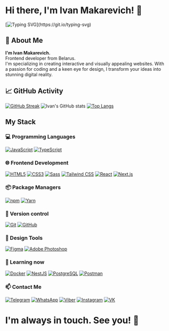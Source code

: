 # Hi there, I'm Ivan Makarevich! 👋

[![Typing SVG](https://readme-typing-svg.demolab.com?font=Fira+Code&pause=1000&color=1DA1F2&width=435&lines=Frontend+Developer;React+Specialist;)](https://git.io/typing-svg)
    
## 🚀 About Me
**I'm Ivan Makarevich.** <br/>
Frontend developer from Belarus. <br/>
I'm specializing in creating interactive and visually appealing websites. With a passion for coding and a keen
eye for design, I transform your ideas into stunning digital reality.
## 📈 GitHub Activity

<!-- GitHub Streak Stats -->
[![GitHub Streak](https://streak-stats.demolab.com?user=Netron-Frontend&layout=compact&theme=radical&hide_border=true&date_format=j%20M%5B%20Y%5D)](https://git.io/streak-stats)
![Ivan's GitHub stats](https://github-readme-stats.vercel.app/api?username=Netron-Frontend&layout=compact&show_icons=true&theme=radical&hide_border=true&count_private=true)
[![Top Langs](https://github-readme-stats.vercel.app/api/top-langs/?username=Netron-Frontend&layout=compact&theme=radical&hide_border=true)](https://github.com/anuraghazra/github-readme-stats)

## My Stack
### 💻 Programming Languages
[![JavaScript](https://img.shields.io/badge/JavaScript-F7DF1E?style=for-the-badge&logo=javascript&logoColor=black)](https://developer.mozilla.org/en-US/docs/Web/JavaScript)
[![TypeScript](https://img.shields.io/badge/TypeScript-007ACC?style=for-the-badge&logo=typescript&logoColor=white)](https://www.typescriptlang.org/)
### 🌐 Frontend Development
[![HTML5](https://img.shields.io/badge/HTML5-E34F26?style=for-the-badge&logo=html5&logoColor=white)](https://developer.mozilla.org/en-US/docs/Web/HTML)
[![CSS3](https://img.shields.io/badge/CSS3-1572B6?style=for-the-badge&logo=css3&logoColor=white)](https://developer.mozilla.org/en-US/docs/Web/CSS)
[![Sass](https://img.shields.io/badge/Sass-CC6699?style=for-the-badge&logo=sass&logoColor=white)](https://sass-lang.com/)
[![Tailwind CSS](https://img.shields.io/badge/Tailwind_CSS-06B6D4?style=for-the-badge&logo=tailwind-css&logoColor=white)](https://tailwindcss.com/)
[![React](https://img.shields.io/badge/React-20232A?style=for-the-badge&logo=react&logoColor=61DAFB)](https://reactjs.org/)
[![Next.js](https://img.shields.io/badge/Next.js-000000?style=for-the-badge&logo=nextdotjs&logoColor=white)](https://nextjs.org/)
### 📦 Package Managers
[![npm](https://img.shields.io/badge/npm-CB3837?style=for-the-badge&logo=npm&logoColor=white)](https://www.npmjs.com/)
[![Yarn](https://img.shields.io/badge/Yarn-2C8EBB?style=for-the-badge&logo=yarn&logoColor=white)](https://yarnpkg.com/)

### 🔧 Version control

[![Git](https://img.shields.io/badge/Git-F05032?style=for-the-badge&logo=git&logoColor=white)](https://git-scm.com/)
[![GitHub](https://img.shields.io/badge/GitHub-181717?style=for-the-badge&logo=github&logoColor=white)](https://github.com/)

### 🎨 Design Tools

[![Figma](https://img.shields.io/badge/Figma-F24E1E?style=for-the-badge&logo=figma&logoColor=white)](https://www.figma.com/)
[![Adobe Photoshop](https://img.shields.io/badge/Adobe%20Photoshop-31A8FF?style=for-the-badge&logo=Adobe%20Photoshop&logoColor=white)](https://www.adobe.com/products/photoshop.html)


### 📝 Learning now
[![Docker](https://img.shields.io/badge/Docker-2496ED?style=for-the-badge&logo=docker&logoColor=white)](https://www.docker.com/)
[![NestJS](https://img.shields.io/badge/NestJS-E0234E?style=for-the-badge&logo=nestjs&logoColor=white)](https://nestjs.com/)
[![PostgreSQL](https://img.shields.io/badge/PostgreSQL-4169E1?style=for-the-badge&logo=postgresql&logoColor=white)](https://www.postgresql.org/)
[![Postman](https://img.shields.io/badge/Postman-FF6C37?style=for-the-badge&logo=postman&logoColor=white)](https://www.postman.com/)


### 📫 Contact Me

[![Telegram](https://img.shields.io/badge/Telegram-26A5E4?style=for-the-badge&logo=telegram&logoColor=white)](https://t.me/netron21)
[![WhatsApp](https://img.shields.io/badge/WhatsApp-25D366?style=for-the-badge&logo=whatsapp&logoColor=white)](https://wa.me/375292173260)
[![Viber](https://img.shields.io/badge/Viber-7360F2?style=for-the-badge&logo=viber&logoColor=white)](viber://chat?number=%2B375292173260)
[![Instagram](https://img.shields.io/badge/Instagram-E4405F?style=for-the-badge&logo=instagram&logoColor=white)](https://instagram.com/vanyamak2005/)
[![VK](https://img.shields.io/badge/VKontakte-0077FF?style=for-the-badge&logo=vk&logoColor=white)](https://vk.com/ivaskajr)
# I'm always in touch. See you! 👋

<!--
Keywords: Ivan Makarevich, Frontend Developer, JavaScript Developer, React Developer, TypeScript Developer, Next.js Developer, Belarus Developer, Web Developer, Software Engineer, HTML, CSS, SASS, Tailwind CSS, Node.js, NestJS, PostgreSQL, Docker, Git, GitHub
-->
